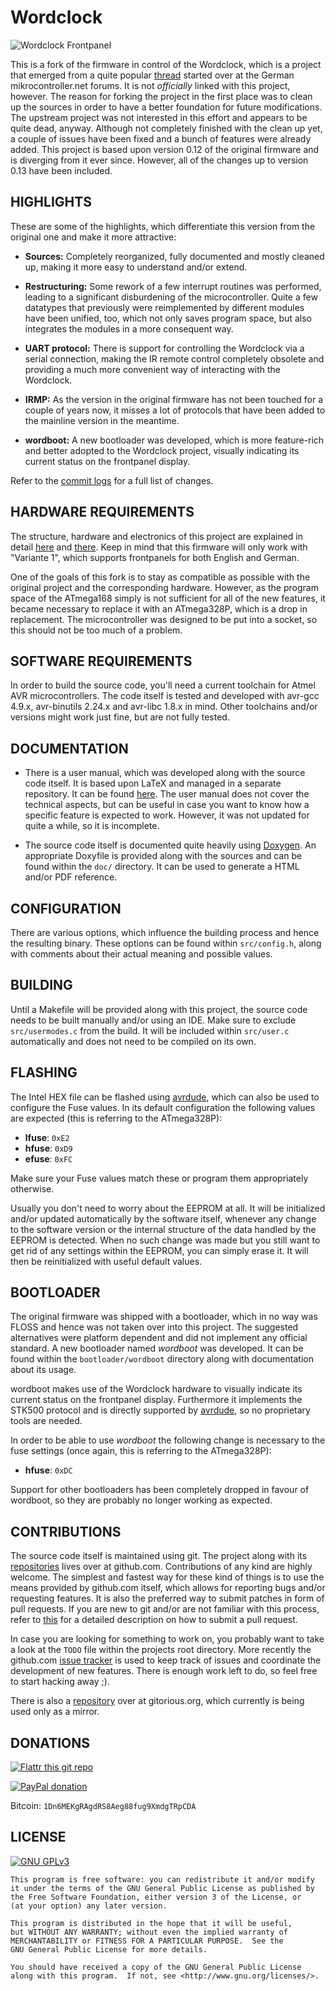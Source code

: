 # Wordclock

![Wordclock Frontpanel][0]

This is a fork of the firmware in control of the Wordclock, which is a project
that emerged from a quite popular [thread][1] started over at the German
mikrocontroller.net forums. It is not *officially* linked with this project,
however. The reason for forking the project in the first place was to clean up
the sources in order to have a better foundation for future modifications. The
upstream project was not interested in this effort and appears to be quite dead,
anyway. Although not completely finished with the clean up yet, a couple of
issues have been fixed and a bunch of features were already added. This project
is based upon version 0.12 of the original firmware and is diverging from it
ever since. However, all of the changes up to version 0.13 have been included.

## HIGHLIGHTS

These are some of the highlights, which differentiate this version from the
original one and make it more attractive:

- **Sources:** Completely reorganized, fully documented and mostly cleaned up,
  making it more easy to understand and/or extend.

- **Restructuring:** Some rework of a few interrupt routines was performed,
  leading to a significant disburdening of the microcontroller. Quite a few
  datatypes that previously were reimplemented by different modules have been
  unified, too, which not only saves program space, but also integrates the
  modules in a more consequent way.

- **UART protocol:** There is support for controlling the Wordclock via a
  serial connection, making the IR remote control completely obsolete and
  providing a much more convenient way of interacting with the Wordclock.

- **IRMP:** As the version in the original firmware has not been touched for a
  couple of years now, it misses a lot of protocols that have been added to
  the mainline version in the meantime.

- **wordboot:** A new bootloader was developed, which is more feature-rich and
  better adopted to the Wordclock project, visually indicating its current
  status on the frontpanel display.

Refer to the [commit logs][4] for a full list of changes.

## HARDWARE REQUIREMENTS

The structure, hardware and electronics of this project are explained in detail
[here][2] and [there][3]. Keep in mind that this firmware will only work with
"Variante 1", which supports frontpanels for both English and German.

One of the goals of this fork is to stay as compatible as possible with the
original project and the corresponding hardware. However, as the program space
of the ATmega168 simply is not sufficient for all of the new features, it
became necessary to replace it with an ATmega328P, which is a drop in
replacement. The microcontroller was designed to be put into a socket, so this
should not be too much of a problem.

## SOFTWARE REQUIREMENTS

In order to build the source code, you'll need a current toolchain for Atmel
AVR microcontrollers. The code itself is tested and developed with avr-gcc
4.9.x, avr-binutils 2.24.x and avr-libc 1.8.x in mind. Other toolchains and/or
versions might work just fine, but are not fully tested.

## DOCUMENTATION

- There is a user manual, which was developed along with the source code
  itself. It is based upon LaTeX and managed in a separate repository. It can
  be found [here][5]. The user manual does not cover the technical aspects, but
  can be useful in case you want to know how a specific feature is expected to
  work. However, it was not updated for quite a while, so it is incomplete.

- The source code itself is documented quite heavily using [Doxygen][6]. An
  appropriate Doxyfile is provided along with the sources and can be found
  within the `doc/` directory. It can be used to generate a HTML and/or PDF
  reference.

## CONFIGURATION

There are various options, which influence the building process and hence the
resulting binary. These options can be found within `src/config.h`, along with
comments about their actual meaning and possible values.

## BUILDING

Until a Makefile will be provided along with this project, the source code
needs to be built manually and/or using an IDE. Make sure to exclude
`src/usermodes.c` from the build. It will be included within `src/user.c`
automatically and does not need to be compiled on its own.

## FLASHING

The Intel HEX file can be flashed using [avrdude][7], which can also be used to
configure the Fuse values. In its default configuration the following values
are expected (this is referring to the ATmega328P):

- **lfuse**: `0xE2`
- **hfuse**: `0xD9`
- **efuse**: `0xFC`

Make sure your Fuse values match these or program them appropriately otherwise.

Usually you don't need to worry about the EEPROM at all. It will be initialized
and/or updated automatically by the software itself, whenever any change to the
software version or the internal structure of the data handled by the EEPROM is
detected. When no such change was made but you still want to get rid of any
settings within the EEPROM, you can simply erase it. It will then be
reinitialized with useful default values.

## BOOTLOADER

The original firmware was shipped with a bootloader, which in no way was FLOSS
and hence was not taken over into this project. The suggested alternatives were
platform dependent and did not implement any official standard. A new
bootloader named *wordboot* was developed. It can be found within the
`bootloader/wordboot` directory along with documentation about its usage.

wordboot makes use of the Wordclock hardware to visually indicate its current
status on the frontpanel display. Furthermore it implements the STK500 protocol
and is directly supported by [avrdude][7], so no proprietary tools are needed.

In order to be able to use *wordboot* the following change is necessary to the
fuse settings (once again, this is referring to the ATmega328P):

- **hfuse**: `0xDC`

Support for other bootloaders has been completely dropped in favour of
wordboot, so they are probably no longer working as expected.

## CONTRIBUTIONS

The source code itself is maintained using git. The project along with its
[repositories][8] lives over at github.com. Contributions of any kind are
highly welcome. The simplest and fastest way for these kind of things is to use
the means provided by github.com itself, which allows for reporting bugs and/or
requesting features. It is also the preferred way to submit patches in form of
pull requests. If you are new to git and/or are not familiar with this process,
refer to [this][9] for a detailed description on how to submit a pull request.

In case you are looking for something to work on, you probably want to take a
look at the `TODO` file within the projects root directory. More recently the
github.com [issue tracker][10] is used to keep track of issues and coordinate
the development of new features. There is enough work left to do, so feel free
to start hacking away ;).

There is also a [repository][11] over at gitorious.org, which currently is
being used only as a mirror.

## DONATIONS

[![Flattr this git repo](http://api.flattr.com/button/flattr-badge-large.png "Flattr This!")](https://flattr.com/submit/auto?user_id=johnpatcher&url=https://github.com/Wordclock/firmware)

[![PayPal donation](https://www.paypalobjects.com/en_US/i/btn/btn_donate_SM.gif "PayPal")](https://www.paypal.com/cgi-bin/webscr?cmd=_donations&business=karol%40babioch%2ede&lc=DE&item_name=Wordclock&no_note=0&currency_code=EUR&bn=PP%2dDonationsBF%3abtn_donateCC_LG%2egif%3aNonHostedGuest)

Bitcoin: `1Dn6MEKgRAgdRS8Aeg88fug9XmdgTRpCDA`

## LICENSE

[![GNU GPLv3](http://www.gnu.org/graphics/gplv3-127x51.png "GNU GPLv3")](http://www.gnu.org/licenses/gpl.html)

    This program is free software: you can redistribute it and/or modify
    it under the terms of the GNU General Public License as published by
    the Free Software Foundation, either version 3 of the License, or
    (at your option) any later version.

    This program is distributed in the hope that it will be useful,
    but WITHOUT ANY WARRANTY; without even the implied warranty of
    MERCHANTABILITY or FITNESS FOR A PARTICULAR PURPOSE.  See the
    GNU General Public License for more details.

    You should have received a copy of the GNU General Public License
    along with this program.  If not, see <http://www.gnu.org/licenses/>.

[0]: https://www.mikrocontroller.net/wikifiles/1/17/Wordclock-frontpanel.png "Wordclock Frontpanel"
[1]: https://www.mikrocontroller.net/topic/156661
[2]: https://www.mikrocontroller.net/articles/Word_Clock
[3]: https://www.mikrocontroller.net/articles/Word_Clock_Variante_1
[4]: https://github.com/Wordclock/firmware/commits/master
[5]: https://github.com/Wordclock/manual
[6]: https://www.stack.nl/~dimitri/doxygen/
[7]: http://www.nongnu.org/avrdude/
[8]: https://github.com/Wordclock
[9]: https://help.github.com/articles/using-pull-requests
[10]: https://github.com/Wordclock/firmware/issues
[11]: https://gitorious.org/Wordclock
